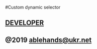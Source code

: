 #Custom dynamic selector

[DEVELOPER](http://portfolio.optimist.biz.ua)
-
@2019 ablehands@ukr.net
-
